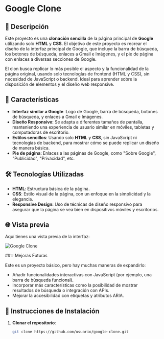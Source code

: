 # Google Clone 

## 🎯 Descripción

Este proyecto es una **clonación sencilla** de la página principal de **Google** utilizando solo **HTML** y **CSS**. El objetivo de este proyecto es recrear el diseño de la interfaz principal de Google, que incluye la barra de búsqueda, los botones de búsqueda, enlaces a Gmail e Imágenes, y el pie de página con enlaces a diversas secciones de Google.

El clon busca replicar lo más posible el aspecto y la funcionalidad de la página original, usando solo tecnologías de frontend (HTML y CSS), sin necesidad de JavaScript o backend. Ideal para aprender sobre la disposición de elementos y el diseño web responsive.

## 🌟 Características

- **Interfaz similar a Google**: Logo de Google, barra de búsqueda, botones de búsqueda, y enlaces a Gmail e Imágenes.
- **Diseño Responsive**: Se adapta a diferentes tamaños de pantalla, manteniendo una experiencia de usuario similar en móviles, tabletas y computadoras de escritorio.
- **Estilos sencillos**: Usando solo **HTML** y **CSS**, sin JavaScript ni tecnologías de backend, para mostrar cómo se puede replicar un diseño de manera básica.
- **Pie de página**: Enlaces a las páginas de Google, como "Sobre Google", "Publicidad", "Privacidad", etc.

## 🛠️ Tecnologías Utilizadas

- **HTML**: Estructura básica de la página.
- **CSS**: Estilo visual de la página, con un enfoque en la simplicidad y la elegancia.
- **Responsive Design**: Uso de técnicas de diseño responsivo para asegurar que la página se vea bien en dispositivos móviles y escritorios.

## 🌐 Vista previa

Aquí tienes una vista previa de la interfaz:

![Google Clone](![image](https://github.com/user-attachments/assets/2ca5893d-d90a-45b0-a7a9-cacdee769d40)
)


##💡 Mejoras Futuras

Este es un proyecto básico, pero hay muchas maneras de expandirlo:

- Añadir funcionalidades interactivas con JavaScript (por ejemplo, una barra de búsqueda funcional).
- Incorporar más características como la posibilidad de mostrar resultados de búsqueda o integración con APIs.
- Mejorar la accesibilidad con etiquetas y atributos ARIA.

## 🚀 Instrucciones de Instalación

1. **Clonar el repositorio**:
   ```bash
   git clone https://github.com/usuario/google-clone.git
